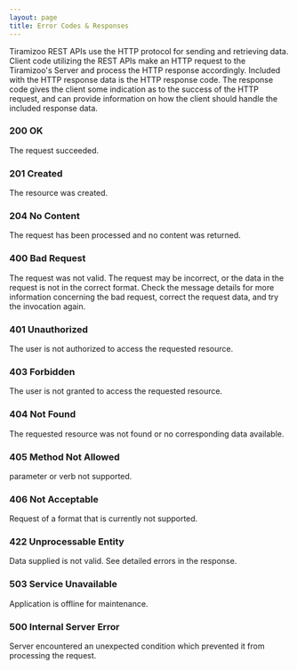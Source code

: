 ```yaml
---
layout: page
title: Error Codes & Responses
---
```



Tiramizoo REST APIs use the HTTP protocol for sending and retrieving data. Client code utilizing the REST APIs make an HTTP request to the Tiramizoo's Server and process the HTTP response accordingly. Included with the HTTP response data is the HTTP response code. The response code gives the client some indication as to the success of the HTTP request, and can provide information on how the client should handle the included response data.


### 200 OK
The request succeeded.

### 201 Created
The resource was created.

### 204 No Content
The request has been processed and no content was returned.

### 400 Bad Request
The request was not valid. The request may be incorrect, or the data in the request is not in the correct format. Check the message details for more information concerning the bad request, correct the request data, and try the invocation again.

### 401 Unauthorized
The user is not authorized to access the requested resource.

### 403 Forbidden
The user is not granted to access the requested resource.

### 404 Not Found
The requested resource was not found or no corresponding data available.

### 405 Method Not Allowed
parameter or verb not supported.

### 406 Not Acceptable
Request of a format that is currently not supported.

### 422 Unprocessable Entity
Data supplied is not valid. See detailed errors in the response.

### 503 Service Unavailable
Application is offline for maintenance.

### 500 Internal Server Error
Server encountered an unexpected condition which prevented it from processing the request.
